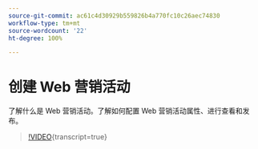 ```yaml
---
source-git-commit: ac61c4d30929b559826b4a770fc10c26aec74830
workflow-type: tm+mt
source-wordcount: '22'
ht-degree: 100%

---
```

# 创建 Web 营销活动

了解什么是 Web 营销活动。了解如何配置 Web 营销活动属性、进行查看和发布。

>[!VIDEO](https://video.tv.adobe.com/v/3449991/?quality=12&learn=on&captions=chi_hans){transcript=true}
